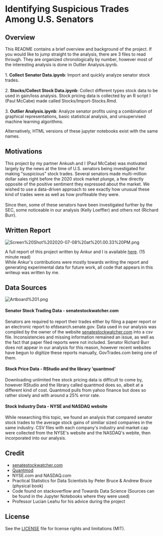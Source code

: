 # Identifying Suspicious Trades Among U.S. Senators


## Overview
This README contains a brief overview and background of the project. If you would like to jump straight to the analysis, there are 3 files to read through. They are organized chronologically by number, however most of the interesting analysis is done in Outlier Analysis.ipynb.<br> <br> 1. __Collect Senator Data.ipynb__: Import and quickly analyze senator stock trades. <br><br>   2. __Stocks/Collect Stock Data.ipynb__: Collect different types stock data to be used in gain/loss analysis. Stock pricing data is collected by an R script I (Paul McCabe) made called Stocks/Import-Stocks.Rmd.<br><br> 3. __Outlier Analysis.ipynb__: Analyze senator profits using a combination of graphical representations, basic statistical analysis, and unsupervised machine learning algorithms. 


Alternatively, HTML versions of these jupyter notebooks exist with the same names.


## Motivations


This project by my partner Ankush and I (Paul McCabe) was motivated largely by the news at the time of U.S. senators being investigated for making "suspicious" stock trades. Several senators made multi-million dollar sales right before the 2020 stock market plunge, a few directly opposite of the positive sentiment they expressed about the market. We wished to use a data-driven approach to see exactly how unusual these kind of trades were as well as how profiteable they were. <br><br> Since then, some of these senators have been investigated further by the SEC, some noticeable in our analysis (Kelly Loeffler) and others not (Richard Burr). 


## Written Report


![Screen%20Shot%202020-07-08%20at%201.00.33%20PM.png](attachment:Screen%20Shot%202020-07-08%20at%201.00.33%20PM.png)


A full report of this project written by Ankur and I is available [here](https://medium.com/@pkm29/identifying-suspicious-trading-among-u-s-senators-91a908432843). (15 minute read) <br> While Ankur's contributions were mostly towards writing the report and generating experimental data for future work, all code that appears in this writeup was written by me.


## Data Sources


![Artboard%201.png](attachment:Artboard%201.png)


#### Senator Stock Trading Data - senatestockwatcher.com
Senators are required to report their trades either by filing a paper report or an electronic report to efdsearch.senate.gov. Data used in our analysis was compiled by the owner of the website [senatestockwatcher.com](https://senatestockwatcher.com) into a csv file. Inconsistencies and missing information remained an issue, as well as the fact that paper filed reports were not included. Senator Richard Burr does not appear in our analysis for this reason, however recent websites have begun to digitize these reports manually, GovTrades.com being one of them.


#### Stock Price Data - RStudio and the library 'quantmod'
Downloading unlimited free stock pricing data is difficult to come by, however RStudio and the library called quantmod does so, albeit at a different kind of cost. Quantmod pulls from yahoo finance but does so rather slowly and with around a 25% error rate. 


#### Stock Industry Data - NYSE and NASDAQ website
While researching this topic, we found an analysis that compared senator stock trades to the average stock gains of similiar sized companies in the same industry. CSV files with each company's industry and market cap were collected from the NYSE's website and the NASDAQ's webite, then incorporated into our analysis. 


## Credit
- [senatestockwatcher.com](https://senatestockwatcher.com)
- [Quantmod](http://www.quantmod.com)
- NYSE.com and NASDAQ.com
- Practical Statistics for Data Scientists by Peter Bruce & Andrew Bruce (physical book)
- Code found on stackoverflow and Towards Data Science (Sources can be found in the Jupyter Notebooks where they were used)
- Professor Lucian Leahu for his advice during the project


## License
See the [LICENSE](https://github.com/pkm29/big_data_final_project3/blob/master/LICENSE.md) file for license rights and limitations (MIT).
